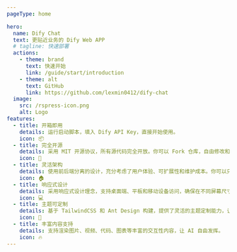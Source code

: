 ```yaml
---
pageType: home

hero:
  name: Dify Chat
  text: 更贴近业务的 Dify Web APP
  # tagline: 快速部署
  actions:
    - theme: brand
      text: 快速开始
      link: /guide/start/introduction
    - theme: alt
      text: GitHub
      link: https://github.com/lexmin0412/dify-chat
  image:
    src: /rspress-icon.png
    alt: Logo
features:
  - title: 开箱即用
    details: 运行启动脚本，填入 Dify API Key，直接开始使用。
    icon: 📦
  - title: 完全开源
    details: 采用 MIT 开源协议，所有源代码完全开放。你可以 Fork 仓库，自由修改和分发，或者贡献代码，帮助项目持续完善。
    icon: 👏
  - title: 灵活架构
    details: 使用前后端分离的设计，充分考虑了用户体验、可扩展性和维护成本。你可以只部署轻量的前端应用，也可以集成完善的全栈 Platform 服务。
    icon: 🏠
  - title: 响应式设计
    details: 采用响应式设计理念，支持桌面端、平板和移动设备访问，确保在不同屏幕尺寸下都能提供一致的用户体验和功能表现
    icon: 💻
  - title: 主题可定制
    details: 基于 TailwindCSS 和 Ant Design 构建，提供了灵活的主题定制能力，让你可以根据品牌需求或个人喜好轻松调整界面风格。
    icon: 🎨
  - title: 丰富内容支持
    details: 支持渲染图片、视频、代码、图表等丰富的交互性内容，让 AI 自由发挥。
    icon: 🔥
---
```


